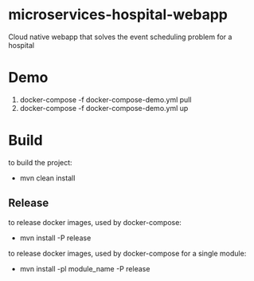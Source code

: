 # microservices-hospital-webapp
Cloud native webapp that solves the event scheduling problem for a hospital

# Demo

1. docker-compose -f docker-compose-demo.yml pull
2. docker-compose -f docker-compose-demo.yml up

# Build

to build the project:
- mvn clean install

## Release

to release docker images, used by docker-compose:
- mvn install -P release

to release docker images, used by docker-compose for a single module:
- mvn install -pl module_name -P release

